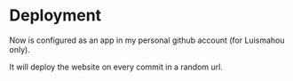 # Deployment

Now is configured as an app in my personal github account (for Luismahou only).

It will deploy the website on every commit in a random url.

